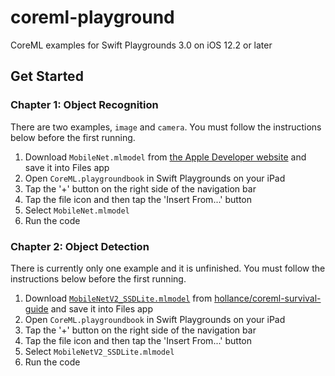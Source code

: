 # coreml-playground

CoreML examples for Swift Playgrounds 3.0 on iOS 12.2 or later

## Get Started

### Chapter 1: Object Recognition

There are two examples, `image` and `camera`. You must follow the instructions below before the first running.

1. Download `MobileNet.mlmodel` from [the Apple Developer website](https://developer.apple.com/machine-learning/) and save it into Files app
1. Open `CoreML.playgroundbook` in Swift Playgrounds on your iPad
1. Tap the '+' button on the right side of the navigation bar
1. Tap the file icon and then tap the 'Insert From...' button
1. Select `MobileNet.mlmodel`
1. Run the code

### Chapter 2: Object Detection

There is currently only one example and it is unfinished. You must follow the instructions below before the first running.

1. Download [`MobileNetV2_SSDLite.mlmodel`](https://github.com/hollance/coreml-survival-guide/blob/master/MobileNetV2%2BSSDLite/ObjectDetection/ObjectDetection/MobileNetV2_SSDLite.mlmodel) from [hollance/coreml-survival-guide](https://github.com/hollance/coreml-survival-guide) and save it into Files app
1. Open `CoreML.playgroundbook` in Swift Playgrounds on your iPad
1. Tap the '+' button on the right side of the navigation bar
1. Tap the file icon and then tap the 'Insert From...' button
1. Select `MobileNetV2_SSDLite.mlmodel`
1. Run the code
